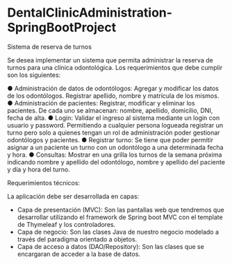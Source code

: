 # DentalClinicAdministration-SpringBootProject

Sistema de reserva de turnos

Se desea implementar un sistema que permita administrar la reserva de turnos
para una clínica odontológica. 
Los requerimientos que debe cumplir son los siguientes:

● Administración de datos de odontólogos: Agregar y modificar los datos de los odontólogos. Registrar apellido, nombre y matrícula de los mismos.
● Administración de pacientes: Registrar, modificar y eliminar los pacientes. De
cada uno se almacenan: nombre, apellido, domicilio, DNI, fecha de alta.
● Login: Validar el ingreso al sistema mediante un login con usuario y password.
Permitiendo a cualquier persona logueada registrar un turno pero solo a quienes
tengan un rol de administración poder gestionar odontólogos y pacientes.
● Registrar turno: Se tiene que poder permitir asignar a un paciente un turno con un
odontólogo a una determinada fecha y hora.
● Consultas: Mostrar en una grilla los turnos de la semana próxima indicando
nombre y apellido del odontólogo, nombre y apellido del paciente y día y hora del
turno.

Requerimientos técnicos:

La aplicación debe ser desarrollada en capas:
- Capa de presentación (MVC): Son las pantallas web que tendremos que
desarrollar utilizando el framework de Spring boot MVC con el template de
Thymeleaf y los controladores.
- Capa de negocio: Son las clases Java de nuestro negocio modelado a través
del paradigma orientado a objetos.
- Capa de acceso a datos (DAO/Repository): Son las clases que se encargaran
de acceder a la base de datos.
